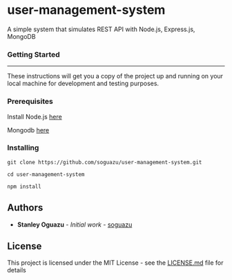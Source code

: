 # user-management-system
A simple system that simulates REST API with Node.js, Express.js, MongoDB

### Getting Started
*********
These instructions will get you a copy of the project up and running on your local machine for development and testing purposes. 
### Prerequisites


Install Node.js [here](https://nodejs.org/en/)


 Mongodb [here](https://docs.mongodb.com/manual/installation/)


### Installing


```
git clone https://github.com/soguazu/user-management-system.git
```

```
cd user-management-system
```

```
npm install
```

## Authors

* **Stanley Oguazu** - *Initial work* - [soguazu](https://github.com/soguazu)

## License

This project is licensed under the MIT License - see the [LICENSE.md](LICENSE.md) file for details




